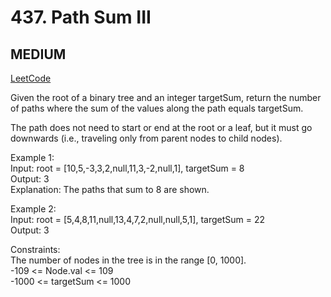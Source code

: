 # 437. Path Sum III

## MEDIUM

[LeetCode](https://leetcode.cn/problems/path-sum-iii/)

Given the root of a binary tree and an integer targetSum, return the number of paths where the sum of the values along the path equals targetSum.

The path does not need to start or end at the root or a leaf, but it must go downwards (i.e., traveling only from parent nodes to child nodes).

 
Example 1:\
Input: root = [10,5,-3,3,2,null,11,3,-2,null,1], targetSum = 8\
Output: 3\
Explanation: The paths that sum to 8 are shown.

Example 2:\
Input: root = [5,4,8,11,null,13,4,7,2,null,null,5,1], targetSum = 22\
Output: 3
 

Constraints:\
The number of nodes in the tree is in the range [0, 1000].\
-109 <= Node.val <= 109\
-1000 <= targetSum <= 1000
